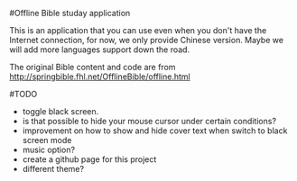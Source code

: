 #Offline Bible studay application

This is an application that you can use even when you don't have the Internet connection, for now, we only provide Chinese version. Maybe we will add more languages support down the road.

The original Bible content and code are from http://springbible.fhl.net/OfflineBible/offline.html

#TODO
- toggle black screen.
- is that possible to hide your mouse cursor under certain conditions?
- improvement on how to show and hide cover text when switch to black screen mode
- music option?
- create a github page for this project
- different theme?
